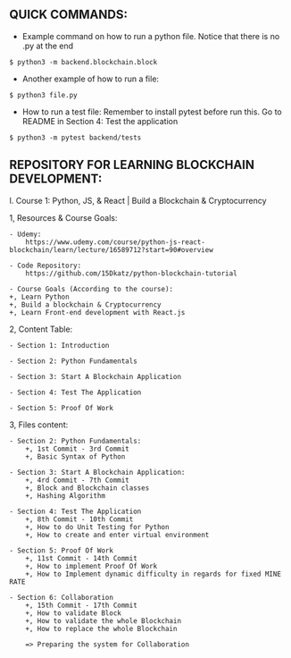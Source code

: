 ## QUICK COMMANDS:

- Example command on how to run a python file.
  Notice that there is no .py at the end

`$ python3 -m backend.blockchain.block`

- Another example of how to run a file:

`$ python3 file.py`

- How to run a test file:
  Remember to install pytest before run this.
  Go to README in Section 4: Test the application

`$ python3 -m pytest backend/tests`

## REPOSITORY FOR LEARNING BLOCKCHAIN DEVELOPMENT:

I. Course 1: Python, JS, & React | Build a Blockchain & Cryptocurrency

1, Resources & Course Goals:

    - Udemy:
        https://www.udemy.com/course/python-js-react-blockchain/learn/lecture/16589712?start=90#overview

    - Code Repository:
        https://github.com/15Dkatz/python-blockchain-tutorial

    - Course Goals (According to the course):
    +, Learn Python
    +, Build a blockchain & Cryptocurrency
    +, Learn Front-end development with React.js

2, Content Table:

    - Section 1: Introduction

    - Section 2: Python Fundamentals

    - Section 3: Start A Blockchain Application

    - Section 4: Test The Application

    - Section 5: Proof Of Work

3, Files content:

    - Section 2: Python Fundamentals:
        +, 1st Commit - 3rd Commit
        +, Basic Syntax of Python

    - Section 3: Start A Blockchain Application:
        +, 4rd Commit - 7th Commit
        +, Block and Blockchain classes
        +, Hashing Algorithm

    - Section 4: Test The Application
        +, 8th Commit - 10th Commit
        +, How to do Unit Testing for Python
        +, How to create and enter virtual environment

    - Section 5: Proof Of Work
        +, 11st Commit - 14th Commit
        +, How to implement Proof Of Work
        +, How to Implement dynamic difficulty in regards for fixed MINE RATE

    - Section 6: Collaboration
        +, 15th Commit - 17th Commit
        +, How to validate Block
        +, How to validate the whole Blockchain
        +, How to replace the whole Blockchain

        => Preparing the system for Collaboration
